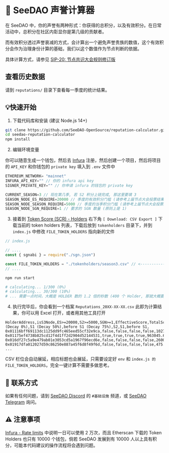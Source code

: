 # 🧮 SeeDAO 声誉计算器

在 SeeDAO 中，你的声誉有两种形式：你获得的总积分，以及有效积分。在日常活动中，总积分在社区内彰显你是第几级的贡献者。

而有效积分透过声誉衰减的方式，会计算出一个避免声誉贵族的数值，这个有效积分会作为治理身份计算的基础，我们以这个数值作为节点判断的依据。

具体计算方式，请参见 [SIP-20: 节点共识大会规则修订版](https://forum.seedao.xyz/thread/v3-40828)

## 查看历史数据

请到 `reputations/` 目录下查看每一季度的统计结果。

## 💡快速开始

1. 下载代码库和安装 (建议 Node.js 14+)

```bash
git clone https://github.com/SeeDAO-OpenSource/reputation-calculator.git
cd seedao-reputation-calculator
npm install
```

2. 编辑环境变量

你可以随意生成一个钱包，然后去 [Infura](https://www.infura.io) 注册，然后创建一个项目，然后将项目的 `API_KEY` 和你钱包的 `private key` 填入到 `.env` 文件中

```js
ETHEREUM_NETWORK= "mainnet"
INFURA_API_KEY="" // 你的 infura api key
SIGNER_PRIVATE_KEY="" // 你申请 infura 的钱包的 private key

CURRENT_SEASON=3 // 现在第几季, 若 S2 积分上链完成, 那这里要填 3
SEASON_NODE_ES_REQUIRE=20000 // 季度的有效积分门槛 (请参考上届节点大会投票结果)
SEASON_NODE_SEASON_REQUIRE=5000 // 季度的当季积分门槛 (请参考上届节点大会投票结果)
SEASON_NODE_SGN_REQUIRE=1 // 要求的 SGN 数量 (原则上是 1)
```

3. 接着到 [Token Score (SCR) - Holders](https://etherscan.io/token/0xc74dee15a4700d5df797bdd3982ee649a3bb8c6c#balances) 右下角 `[ Download: CSV Export ]` 下载当前的 token holders 列表，下载后放到 `tokenholders` 目录下，并到 `index.js` 中修改 `FILE_TOKEN_HOLDERS` 指向新的文件

```js
// index.js

// ....
const { sgnabi } = require("./sgn.json")

const FILE_TOKEN_HOLDERS = "./tokenholders/season3.csv" // <----------- 修改这里
// ....
```

```bash
npm run start

# calculating... 1/300 (0%)
# calculating... 30/300 (10%)
# ... 需要一点时间，大概是 HOLDER 数的 1.2 倍的秒数 (400 个 Holder, 那就大概要 480 秒 = 8 分钟)
```

4. 执行完毕后，你会看到一个档案 `Reputations_20XX-XX-XX.csv` 此即为计算结果，你可以用 Excel 打开，或者用其他工具打开

```csv
HolderAddress,isS3Node,ES>=20000,S2>=5000,SGN>=1,EffectiveScore,TotalScore,SGN,S2 (Decay 0%),S1 (Decay 50%),before S1 (Decay 75%),S2,S1,before S1,
0x01116bff69113dc1125dd9fc465eed55cf32e9ca,false,false,false,false,1027.5,4110,0,0,0,1027.5,0,0,4110,
0x01175ef4738b825cd12f4d1ff2d2904d52144531,true,true,true,true,963045.65,1858767.9,2,389135.9,413003.5,160906.25,389135.9,826007,643625,
0x016df27c5a9e479ab01e3053cd5a1967f96ecd6e,false,false,false,false,2600,2900,0,2300,300,0,2300,600,0,
0x01917dfa012027d59c86250e887a45f6d8f49f6d,false,false,false,false,475.5,1902,0,0,0,475.5,0
...
```

CSV 栏位会自动展延，相应标题也会展延，只需要设定好 `env` 和 `index.js 的 FILE_TOKEN_HOLDERS`，完全一键计算不需要多做思考。

## 🙋 联系方式

如果有任何问题，请到 [SeeDAO Discord](https://discord.com/invite/seedao) 的 `#基础设施` 频道，或 [SeeDAO Telegram](https://t.me/theseedao) 询问。

## ⚠️ 注意事项

[Infura - Rate limits](https://docs.infura.io/infura/networks/ethereum/how-to/secure-a-project/set-rate-limits) 中说明一日可以使用 2 万次，而且 Etherscan 下载的 Token Holders 也只有 10000 个钱包，倘若 SeeDAO 发展到有 10000 人以上具有积分，可能本代码建议的操作流程将会遇到问题。